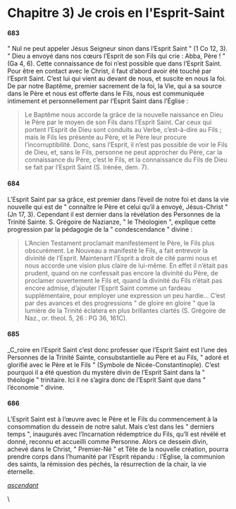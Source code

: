 # Chapitre 3) Je crois en l'Esprit-Saint

#### 683

" Nul ne peut appeler Jésus Seigneur sinon dans l’Esprit Saint " (1 Co 12, 3). " Dieu a envoyé dans nos cœurs l’Esprit de son Fils qui crie : Abba, Père ! " (Ga 4, 6). Cette connaissance de foi n’est possible que dans l’Esprit Saint. Pour être en contact avec le Christ, il faut d’abord avoir été touché par l’Esprit Saint. C’est lui qui vient au devant de nous, et suscite en nous la foi. De par notre Baptême, premier sacrement de la foi, la Vie, qui a sa source dans le Père et nous est offerte dans le Fils, nous est communiquée intimement et personnellement par l’Esprit Saint dans l’Église :

> Le Baptême nous accorde la grâce de la nouvelle naissance en Dieu le Père par le moyen de son Fils dans l’Esprit Saint. Car ceux qui portent l’Esprit de Dieu sont conduits au Verbe, c’est-à-dire au Fils ; mais le Fils les présente au Père, et le Père leur procure l’incorruptibilité. Donc, sans l’Esprit, il n’est pas possible de voir le Fils de Dieu, et, sans le Fils, personne ne peut approcher du Père, car la connaissance du Père, c’est le Fils, et la connaissance du Fils de Dieu se fait par l’Esprit Saint (S. Irénée, dem. 7).

#### 684

L’Esprit Saint par sa grâce, est premier dans l’éveil de notre foi et dans la vie nouvelle qui est de " connaître le Père et celui qu’il a envoyé, Jésus-Christ " (Jn 17, 3). Cependant il est dernier dans la révélation des Personnes de la Trinité Sainte. S. Grégoire de Nazianze, " le Théologien ", explique cette progression par la pédagogie de la " condescendance " divine :

> L’Ancien Testament proclamait manifestement le Père, le Fils plus obscurément. Le Nouveau a manifesté le Fils, a fait entrevoir la divinité de l’Esprit. Maintenant l’Esprit a droit de cité parmi nous et nous accorde une vision plus claire de lui-même. En effet il n’était pas prudent, quand on ne confessait pas encore la divinité du Père, de proclamer ouvertement le Fils et, quand la divinité du Fils n’était pas encore admise, d’ajouter l’Esprit Saint comme un fardeau supplémentaire, pour employer une expression un peu hardie... C’est par des avances et des progressions " de gloire en gloire " que la lumière de la Trinité éclatera en plus brillantes clartés (S. Grégoire de Naz., or. theol. 5, 26 : PG 36, 161C).

#### 685&#x20;

_C_roire en l’Esprit Saint c’est donc professer que l’Esprit Saint est l’une des Personnes de la Trinité Sainte, consubstantielle au Père et au Fils, " adoré et glorifié avec le Père et le Fils " (Symbole de Nicée-Constantinople). C’est pourquoi il a été question du mystère divin de l’Esprit Saint dans la " théologie " trinitaire. Ici il ne s’agira donc de l’Esprit Saint que dans " l’économie " divine.

#### 686

L’Esprit Saint est à l’œuvre avec le Père et le Fils du commencement à la consommation du dessein de notre salut. Mais c’est dans les " derniers temps ", inaugurés avec l’Incarnation rédemptrice du Fils, qu’Il est révélé et donné, reconnu et accueilli comme Personne. Alors ce dessein divin, achevé dans le Christ, " Premier-Né " et Tête de la nouvelle création, pourra prendre corps dans l’humanité par l’Esprit répandu : l’Église, la communion des saints, la rémission des péchés, la résurrection de la chair, la vie éternelle.



[_ascendant_](../section-2-la-profession-de-la-foi-chretienne/)

\
